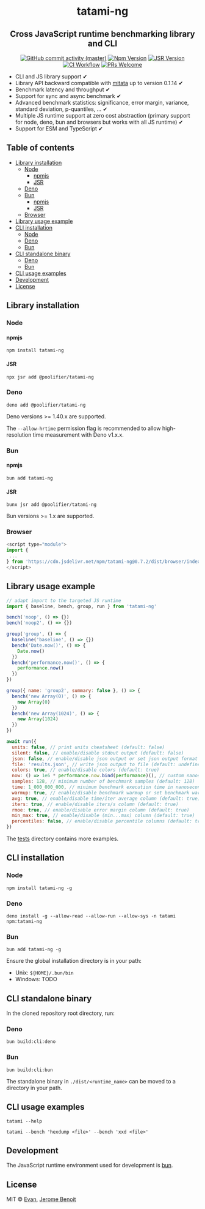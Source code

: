 <h1 align=center>tatami-ng</h1>

<h2 align=center>Cross JavaScript runtime benchmarking library and CLI</h2>

<div align="center">

[![GitHub commit activity (master)](https://img.shields.io/github/commit-activity/m/poolifier/tatami-ng/master?color=brightgreen&logo=github)](https://github.com/poolifier/tatami-ng/graphs/commit-activity)
[![Npm Version](https://badgen.net/npm/v/tatami-ng?icon=npm)](https://www.npmjs.com/package/tatami-ng)
[![JSR Version](https://jsr.io/badges/@poolifier/tatami-ng)](https://jsr.io/@poolifier/tatami-ng)
[![CI Workflow](https://github.com/poolifier/tatami-ng/actions/workflows/ci.yml/badge.svg)](https://github.com/poolifier/tatami-ng/actions/workflows/ci.yml)
[![PRs Welcome](https://badgen.net/static/PRs/welcome/green)](https://makeapullrequest.com)

</div>

- CLI and JS library support ✔
- Library API backward compatible with [mitata](https://github.com/evanwashere/mitata) up to version 0.1.14 ✔
- Benchmark latency and throughput ✔
- Support for sync and async benchmark ✔
- Advanced benchmark statistics: significance, error margin, variance, standard deviation, p-quantiles, ... ✔
- Multiple JS runtime support at zero cost abstraction (primary support for node, deno, bun and browsers but works with all JS runtime) ✔
- Support for ESM and TypeScript ✔

## Table of contents

- [Library installation](#library-installation)
  - [Node](#node)
    - [npmjs](#npmjs)
    - [JSR](#jsr)
  - [Deno](#deno)
  - [Bun](#bun)
    - [npmjs](#npmjs-1)
    - [JSR](#jsr-1)
  - [Browser](#browser)
- [Library usage example](#library-usage-example)
- [CLI installation](#cli-installation)
  - [Node](#node-1)
  - [Deno](#deno-1)
  - [Bun](#bun-1)
- [CLI standalone binary](#cli-standalone-binary)
  - [Deno](#deno-2)
  - [Bun](#bun-2)
- [CLI usage examples](#cli-usage-examples)
- [Development](#development)
- [License](#license)

## Library installation

### Node

#### npmjs

```shell
npm install tatami-ng
```

#### JSR

```shell
npx jsr add @poolifier/tatami-ng
```

### Deno

```shell
deno add @poolifier/tatami-ng
```

Deno versions >= 1.40.x are supported.

The `--allow-hrtime` permission flag is recommended to allow high-resolution time measurement with Deno v1.x.x.

### Bun

#### npmjs

```shell
bun add tatami-ng
```

#### JSR

```shell
bunx jsr add @poolifier/tatami-ng
```

Bun versions >= 1.x are supported.

### Browser

<!-- x-release-please-start-version -->

```js
<script type="module">
import {
 ...
} from 'https://cdn.jsdelivr.net/npm/tatami-ng@0.7.2/dist/browser/index.js'
</script>
```

<!-- x-release-please-end -->

## Library usage example

```js
// adapt import to the targeted JS runtime
import { baseline, bench, group, run } from 'tatami-ng'

bench('noop', () => {})
bench('noop2', () => {})

group('group', () => {
  baseline('baseline', () => {})
  bench('Date.now()', () => {
    Date.now()
  })
  bench('performance.now()', () => {
    performance.now()
  })
})

group({ name: 'group2', summary: false }, () => {
  bench('new Array(0)', () => {
    new Array(0)
  })
  bench('new Array(1024)', () => {
    new Array(1024)
  })
})

await run({
  units: false, // print units cheatsheet (default: false)
  silent: false, // enable/disable stdout output (default: false)
  json: false, // enable/disable json output or set json output format (default: false)
  file: 'results.json', // write json output to file (default: undefined)
  colors: true, // enable/disable colors (default: true)
  now: () => 1e6 * performance.now.bind(performance)(), // custom nanoseconds timestamp function to replace default one (default: undefined)
  samples: 128, // minimum number of benchmark samples (default: 128)
  time: 1_000_000_000, // minimum benchmark execution time in nanoseconds (default: 1_000_000_000)
  warmup: true, // enable/disable benchmark warmup or set benchmark warmup run(s) (default: true)
  avg: true, // enable/disable time/iter average column (default: true)
  iters: true, // enable/disable iters/s column (default: true)
  rmoe: true, // enable/disable error margin column (default: true)
  min_max: true, // enable/disable (min...max) column (default: true)
  percentiles: false, // enable/disable percentile columns (default: true)
})
```

The [tests](./tests) directory contains more examples.

## CLI installation

### Node

```shell
npm install tatami-ng -g
```

### Deno

```shell
deno install -g --allow-read --allow-run --allow-sys -n tatami npm:tatami-ng
```

### Bun

```shell
bun add tatami-ng -g
```

Ensure the global installation directory is in your path:

- Unix: `${HOME}/.bun/bin`
- Windows: TODO

## CLI standalone binary

In the cloned repository root directory, run:

### Deno

```shell
bun build:cli:deno
```

### Bun

```shell
bun build:cli:bun
```

The standalone binary in `./dist/<runtime_name>` can be moved to a directory in your path.

## CLI usage examples

```shell
tatami --help
```

```shell
tatami --bench 'hexdump <file>' --bench 'xxd <file>'
```

## Development

The JavaScript runtime environment used for development is [bun](https://bun.sh/).

## License

MIT © [Evan](https://github.com/evanwashere), [Jerome Benoit](https://github.com/jerome-benoit)
